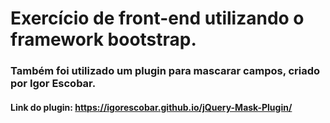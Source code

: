 # Exercício de front-end utilizando o framework bootstrap.
### Também foi utilizado um plugin para mascarar campos, criado por Igor Escobar.
#### Link do plugin: https://igorescobar.github.io/jQuery-Mask-Plugin/
